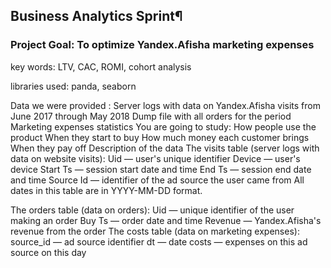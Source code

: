 ## Business Analytics Sprint¶
### Project Goal: To optimize Yandex.Afisha marketing expenses
key words: LTV, CAC, ROMI, cohort analysis

libraries used: panda, seaborn

Data we were provided :
Server logs with data on Yandex.Afisha visits from June 2017 through May 2018
Dump file with all orders for the period
Marketing expenses statistics
You are going to study:
How people use the product
When they start to buy
How much money each customer brings
When they pay off
Description of the data
The visits table (server logs with data on website visits):
Uid — user's unique identifier
Device — user's device
Start Ts — session start date and time
End Ts — session end date and time
Source Id — identifier of the ad source the user came from
All dates in this table are in YYYY-MM-DD format.

The orders table (data on orders):
Uid — unique identifier of the user making an order
Buy Ts — order date and time
Revenue — Yandex.Afisha's revenue from the order
The costs table (data on marketing expenses):
source_id — ad source identifier
dt — date
costs — expenses on this ad source on this day
